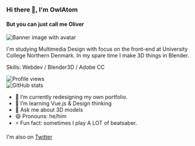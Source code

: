 ### Hi there 👋, I'm OwlAtom
#### But you can just call me Oliver
![Banner image with avatar](https://i.imgur.com/V1pkJEG.png)

I'm studying Multimedia Design with focus on the front-end at University College Northern Denmark. In my spare time I make 3D things in Blender.

Skills: Webdev / Blender3D / Adobe CC

![Profile views](https://gpvc.arturio.dev/Owlatom)  
![GitHub stats](https://github-readme-stats.vercel.app/api?username=Owlatom&show_icons=true)  

- 🔭 I’m currently redesigning my own portfolio. 
- 🌱 I’m learning Vue.js & Design thinking
- 💬 Ask me about 3D models 
- 😄 Pronouns: he/him 
- ⚡ Fun fact: sometimes I play A LOT of beatsaber. 


I'm also on [Twitter](https://twitter.com/Owlatom)


